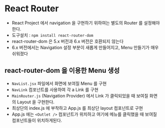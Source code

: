 # React Router

- React Project 에서 navigation 을 구현하기 위하여는 별도의 Router 를 설정해야 한다.
- 도구설치 : `npm install react-router-dom`
- react-router-dom 은 5.x 버전과 6.x 버전은 호환되지 않는다
- 6.x 버전에서는 Navigation 설정 부분이 새롭게 만들어지고, Menu 만들기가 매우 쉬워졌다

## react-router-dom 을 이용한 Menu 생성

- `NavList.jsx` 파일에서 화면에 보여질 Menu 를 구현
- `NavLink` 컴포넌트를 사용하여 각 a Link 를 구현
- `MainRouter.js` (Navigation Provider) 에서 Link 가 클릭되었을 때 보여질 화면의 Layout 을 구현한다.
- 최상단의 index.js 에 부착하고 App.js 를 최상단 layout 컴포넌트로 구현
- App.js 에는 `<Outlet />` 컴포넌트가 위치하고 여기에 메뉴를 클릭했을 때 보여질 컴포넌트들이 위치하게된다.
